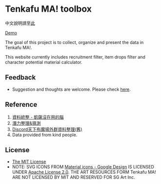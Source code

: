 # Tenkafu MA! toolbox

中文說明請至[此](README.zh-TW.md)

[Demo](https://purindaisuki.github.io/tkfmtools/)

The goal of this project is to collect, organize and present the data in Tenkafu MA!.

This website currently includes recruitment filter, item drops filter and character potential material calculator.

## Feedback
* Suggestion and thoughts are welcome. Please check [here](https://peing.net/ja/b5295760aebf4c).
                    
## Reference
1. [資料統整 - 凱薩沒在用的腦](https://reurl.cc/5o5A7z/)
2. [潛力整理&猜測](https://reurl.cc/1gZ5nV/)
3. [Discord天下布魔場外群資料整理(舊)](https://reurl.cc/8ypXzM)
4. Data provided from kind people.

## License
* [The MIT License](https://github.com/purindaisuki/tkfmtools/blob/master/LICENSE)
* NOTE: SVG ICONS FROM [Material icons - Google Design](https://github.com/google/material-design-icons) IS LICENSED UNDER [Apache License 2.0](https://github.com/google/material-design-icons/blob/master/LICENSE). THE ART RESOURCES FORM Tenkafu MA! ARE NOT LICENSED BY MIT AND RESERVED FOR SG Art Inc.  